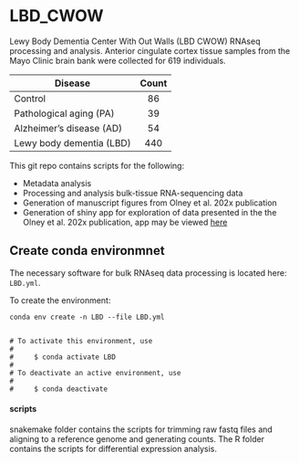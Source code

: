 # LBD_CWOW
Lewy Body Dementia Center With Out Walls (LBD CWOW) RNAseq processing and analysis.
Anterior cingulate cortex tissue samples from the Mayo Clinic brain bank were collected for 619 individuals. 

| Disease                   | Count   |
| ------------------------- |:-------:|
| Control                   | 86      |
| Pathological  aging (PA)  | 39      |
| Alzheimer’s disease (AD)  | 54      |
| Lewy body dementia (LBD)  | 440     |

This git repo contains scripts for the following:
-   Metadata analysis
-   Processing and analysis bulk-tissue RNA-sequencing data
-   Generation of manuscript figures from Olney et al. 202x publication 
-   Generation of shiny app for exploration of data presented in the the Olney et al. 202x publication, app may be viewed [here](https://fryerlab.shinyapps.io/LBD_CWOW/)


## Create conda environmnet

The necessary software for bulk RNAseq data processing is located here: `LBD.yml`.

To create the environment:
```
conda env create -n LBD --file LBD.yml


# To activate this environment, use
#
#     $ conda activate LBD
#
# To deactivate an active environment, use
#
#     $ conda deactivate

```

#### scripts
snakemake folder contains the scripts for trimming raw fastq files and aligning to a reference genome and generating counts. 
The R folder contains the scripts for differential expression analysis. 


